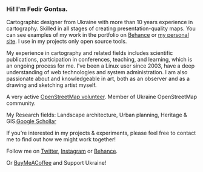 ### Hi! I'm Fedir Gontsa.

Cartographic designer from Ukraine with more than 10 years experience in cartography. Skilled in all stages of creating presentation-quality maps.
You can see examples of my work in the portfolio on [Behance](https://www.behance.net/gontsa) or [my personal site](http://fedir.gontsa.com). 
I use in my projects only open source tools.

My experience in cartography and related fields includes scientific publications, participation in conferences, teaching, and learning, which is an ongoing process for me. I’ve been a Linux user since 2003, have a deep understanding of web technologies and system administration. I am also passionate about and knowledgeable in art, both as an observer and as a drawing and sketching artist myself.

A very active [OpenStreetMap volunteer](https://wiki.openstreetmap.org/wiki/User:Gontsa). Member of Ukraine OpenStreetMap community.

My Research fields: Landscape architecture, Urban planning, Heritage & GIS.[Google Schollar](https://scholar.google.com/citations?hl=uk&user=NoReOKIAAAAJ)

If you’re interested in my projects & experiments, please feel free to contact me to find out how we might work together!

Follow me on [Twitter](https://twitter.com/gontsa), [Instagram](https://www.instagram.com/gontsa/) or [Behance](https://www.behance.net/gontsa).

Or [BuyMeACoffee](https://www.buymeacoffee.com/gontsa) and Support Ukraine!
